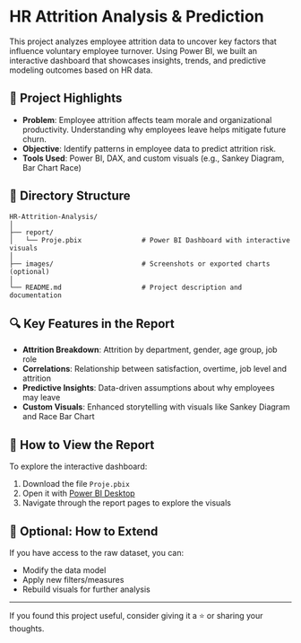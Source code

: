 # HR Attrition Analysis & Prediction

This project analyzes employee attrition data to uncover key factors that influence voluntary employee turnover. Using Power BI, we built an interactive dashboard that showcases insights, trends, and predictive modeling outcomes based on HR data.

## 📌 Project Highlights

- **Problem**: Employee attrition affects team morale and organizational productivity. Understanding why employees leave helps mitigate future churn.
- **Objective**: Identify patterns in employee data to predict attrition risk.
- **Tools Used**: Power BI, DAX, and custom visuals (e.g., Sankey Diagram, Bar Chart Race)

## 🧱 Directory Structure

```
HR-Attrition-Analysis/
│
├── report/
│   └── Proje.pbix               # Power BI Dashboard with interactive visuals
│
├── images/                      # Screenshots or exported charts (optional)
│
└── README.md                    # Project description and documentation
```

## 🔍 Key Features in the Report

- **Attrition Breakdown**: Attrition by department, gender, age group, job role
- **Correlations**: Relationship between satisfaction, overtime, job level and attrition
- **Predictive Insights**: Data-driven assumptions about why employees may leave
- **Custom Visuals**: Enhanced storytelling with visuals like Sankey Diagram and Race Bar Chart

## 🚀 How to View the Report

To explore the interactive dashboard:

1. Download the file `Proje.pbix`
2. Open it with [Power BI Desktop](https://powerbi.microsoft.com/desktop)
3. Navigate through the report pages to explore the visuals

## 📂 Optional: How to Extend

If you have access to the raw dataset, you can:
- Modify the data model
- Apply new filters/measures
- Rebuild visuals for further analysis

---

If you found this project useful, consider giving it a ⭐ or sharing your thoughts.
